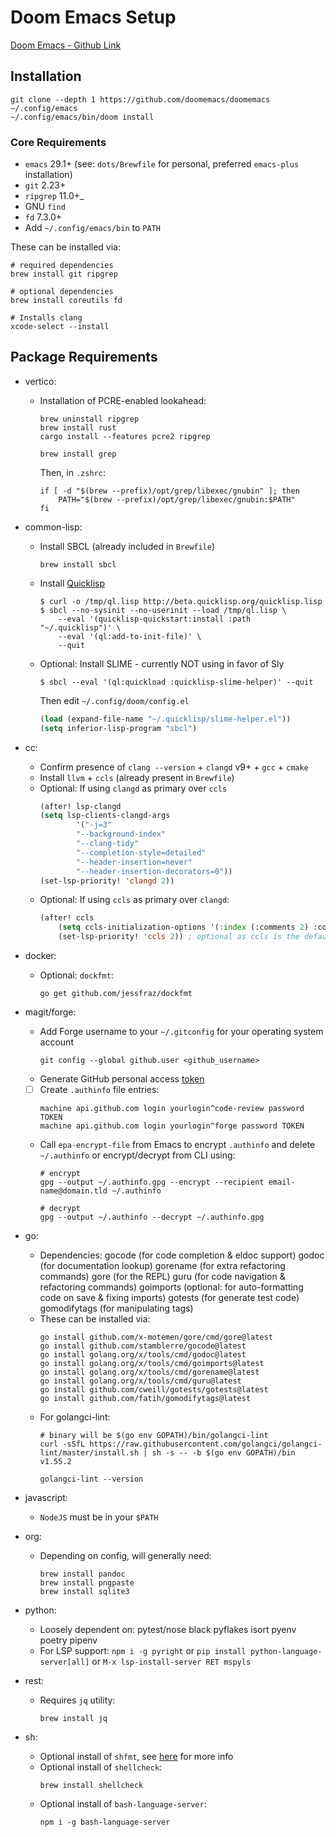 # Doom Emacs Setup

[Doom Emacs - Github Link](https://github.com/doomemacs/doomemacs)

## Installation

```shell
git clone --depth 1 https://github.com/doomemacs/doomemacs ~/.config/emacs
~/.config/emacs/bin/doom install
```

### Core Requirements
* `emacs` 29.1+ (see: `dots/Brewfile` for personal, preferred `emacs-plus` installation)
* `git` 2.23+
* `ripgrep` 11.0+_
* GNU `find`
* `fd` 7.3.0+
* Add `~/.config/emacs/bin` to `PATH`

These can be installed via:

```shell
# required dependencies
brew install git ripgrep

# optional dependencies
brew install coreutils fd

# Installs clang
xcode-select --install
```

## Package Requirements

- vertico: 
  * Installation of PCRE-enabled lookahead:
    ```shell
    brew uninstall ripgrep
    brew install rust
    cargo install --features pcre2 ripgrep
    ```
    
    ```shell
    brew install grep
    ```
 
    Then, in `.zshrc`:
    ```shell
    if [ -d "$(brew --prefix)/opt/grep/libexec/gnubin" ]; then
        PATH="$(brew --prefix)/opt/grep/libexec/gnubin:$PATH"
    fi 
    ```

- common-lisp:
  * Install SBCL (already included in `Brewfile`)
    ```shell
    brew install sbcl
    ```
  * Install [Quicklisp](https://www.quicklisp.org/beta/)
    ```shell
    $ curl -o /tmp/ql.lisp http://beta.quicklisp.org/quicklisp.lisp
    $ sbcl --no-sysinit --no-userinit --load /tmp/ql.lisp \
        --eval '(quicklisp-quickstart:install :path "~/.quicklisp")' \
        --eval '(ql:add-to-init-file)' \
        --quit
    ```
  * Optional: Install SLIME - currently NOT using in favor of Sly
    ```shell
    $ sbcl --eval '(ql:quickload :quicklisp-slime-helper)' --quit
    ```

    Then edit `~/.config/doom/config.el`
    ```lisp
    (load (expand-file-name "~/.quicklisp/slime-helper.el"))
    (setq inferior-lisp-program "sbcl")
    ```

- cc:
  * Confirm presence of `clang --version` + `clangd` v9+ + `gcc` + `cmake`
  * Install `llvm` + `ccls` (already present in `Brewfile`)
  * Optional: If using `clangd` as primary over `ccls`
    ```lisp
    (after! lsp-clangd
    (setq lsp-clients-clangd-args
            '("-j=3"
            "--background-index"
            "--clang-tidy"
            "--completion-style=detailed"
            "--header-insertion=never"
            "--header-insertion-decorators=0"))
    (set-lsp-priority! 'clangd 2))
    ```
  * Optional: If using `ccls` as primary over `clangd`:
    ```lisp
    (after! ccls
        (setq ccls-initialization-options '(:index (:comments 2) :completion (:detailedLabel t)))
        (set-lsp-priority! 'ccls 2)) ; optional as ccls is the default in Doom
    ```

- docker:
  * Optional: `dockfmt`:
    ```shell
    go get github.com/jessfraz/dockfmt
    ```

- magit/forge:
  * Add Forge username to your `~/.gitconfig` for your operating system account
    ```shell
    git config --global github.user <github_username>
    ```
  * Generate GitHub personal access [token](https://github.com/settings/tokens)
  * [ ] Create `.authinfo` file entries:
    ```text
    machine api.github.com login yourlogin^code-review password TOKEN
    machine api.github.com login yourlogin^forge password TOKEN
    ```
  * Call `epa-encrypt-file` from Emacs to encrypt `.authinfo` and delete `~/.authinfo` or encrypt/decrypt from CLI using:
    ```shell
    # encrypt
    gpg --output ~/.authinfo.gpg --encrypt --recipient email-name@domain.tld ~/.authinfo
    
    # decrypt
    gpg --output ~/.authinfo --decrypt ~/.authinfo.gpg
    ```

- go:
  * Dependencies:
    gocode (for code completion & eldoc support)
    godoc (for documentation lookup)
    gorename (for extra refactoring commands)
    gore (for the REPL)
    guru (for code navigation & refactoring commands)
    goimports (optional: for auto-formatting code on save & fixing imports)
    gotests (for generate test code)
    gomodifytags (for manipulating tags)
  * These can be installed via:
    ```shell
    go install github.com/x-motemen/gore/cmd/gore@latest
    go install github.com/stamblerre/gocode@latest
    go install golang.org/x/tools/cmd/godoc@latest
    go install golang.org/x/tools/cmd/goimports@latest
    go install golang.org/x/tools/cmd/gorename@latest
    go install golang.org/x/tools/cmd/guru@latest
    go install github.com/cweill/gotests/gotests@latest
    go install github.com/fatih/gomodifytags@latest
    ```
  * For golangci-lint:
    ```shell
    # binary will be $(go env GOPATH)/bin/golangci-lint
    curl -sSfL https://raw.githubusercontent.com/golangci/golangci-lint/master/install.sh | sh -s -- -b $(go env GOPATH)/bin v1.55.2

    golangci-lint --version
    ```

- javascript:
  * `NodeJS` must be in your `$PATH`
  
- org:
  * Depending on config, will generally need:
    ```shell
    brew install pandoc
    brew install pngpaste
    brew install sqlite3
    ```

- python:
  * Loosely dependent on:
    pytest/nose
    black
    pyflakes
    isort
    pyenv
    poetry
    pipenv
  * For LSP support: 
    `npm i -g pyright` or `pip install python-language-server[all]` or `M-x lsp-install-server RET mspyls`

- rest:
  * Requires `jq` utility:
    ```shell
    brew install jq
    ```

- sh:
  * Optional install of `shfmt`, see [here](https://github.com/patrickvane/shfmt) for more info
  * Optional install of `shellcheck`:
    ```shell
    brew install shellcheck
    ```
  * Optional install of `bash-language-server`:
    ```shell
    npm i -g bash-language-server
    ```
